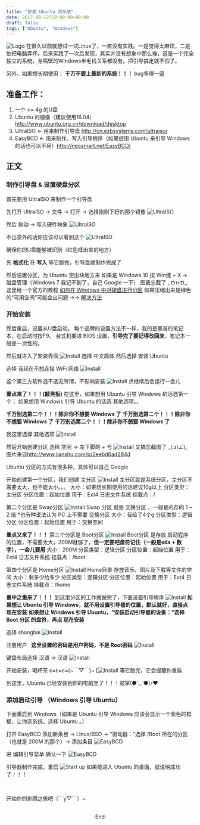 ```yaml
---
title: "安装 Ubuntu 双系统"
date: 2017-08-12T18:00:00+08:00
draft: false
tags: ["Ubuntu", "Windows"]
---
```


![Logo](https://mogeko.github.io/post/%E5%AE%89%E8%A3%85-ubuntu-%E5%8F%8C%E7%B3%BB%E7%BB%9F/logo.jpg)
在很久以前就想试一试Linux了，一直没有实践。一是觉得太麻烦，二是怕把电脑弄坏。后来实践了一次后发现，其实并没有想象中那么难，这是一个完全独立的系统，与隔壁的Windows半毛钱关系都没有。把引导搞定就不怕了。

另外，如果想长期使用；
**千万不要上最新的系统！！！**
bug多得一逼

<!--more-->

## 准备工作：

1. 一个 >= 4g 的U盘
2. Ubuntu 的镜像（建议使用16.04）<http://www.ubuntu.org.cn/download/desktop>
3. UltraISO <- 用来制作引导盘 <http://cn.ezbsystems.com/ultraiso/>
4. EasyBCD <- 用来制作、写入引导程序（如果想用 Ubuntu 来引导 Windows 的话也可以不用）<http://neosmart.net/EasyBCD/>

## 正文

### 制作引导盘 & 设置硬盘分区

首先要用 UltraISO 来制作一个引导盘

先打开 UltraISO -> 文件 -> 打开 -> 选择刚刚下好的那个镜像
![UltraISO](https://mogeko.github.io/post/%E5%AE%89%E8%A3%85-ubuntu-%E5%8F%8C%E7%B3%BB%E7%BB%9F/UltraISO_1.png)

然后 启动 -> 写入硬件映象
![UltraISO](https://mogeko.github.io/post/%E5%AE%89%E8%A3%85-ubuntu-%E5%8F%8C%E7%B3%BB%E7%BB%9F/UltraISO_2.png)

不出意外的话你应该可以看到这个
![UltraISO](https://mogeko.github.io/post/%E5%AE%89%E8%A3%85-ubuntu-%E5%8F%8C%E7%B3%BB%E7%BB%9F/UltraISO_3.png)

确保你的U盘能够被识别（红色框出来的地方）

先 **格式化** 在 **写入** 等它跑完，引导盘就制作完成了

然后设置分区，为 Ubuntu 空出块地方来
如果是 Windows 10 按 Win键 + X -> 磁盘管理（Windows 7 我记不到了，自己 Google 一下）
图我忘截了 ,,ԾㅂԾ,, 这里给一个官方的教程 [如何在 Windows 中对硬盘进行分区](https://support.microsoft.com/zh-cn/help/944248)
如果压缩出来是绿色的“可用空间”可能会出问题
->-> [解决方法](https://answers.microsoft.com/zh-hans/windows/forum/windows_7-windows_install/%E7%A3%81%E7%9B%98%E5%88%86%E5%8C%BA%E8%BD%AC/bd333d12-e04d-46f8-bcd4-91973bb56cb9?auth=1)

### 开始安装

然后重启，设置从U盘启动。
每个品牌的设置方法不一样，我的是惠普的笔记本，在启动时按F9。
台式机要进 BIOS 设置，**引导完了要记得改回来**，笔记本一般是一次性的。

然后就进入了安装界面
![Install](https://mogeko.github.io/post/%E5%AE%89%E8%A3%85-ubuntu-%E5%8F%8C%E7%B3%BB%E7%BB%9F/install_1.jpg)
选择 中文简体 然后选择 安装 Ubuntu

选择 我现在不想连接 WiFi 网络
![Install](https://mogeko.github.io/post/%E5%AE%89%E8%A3%85-ubuntu-%E5%8F%8C%E7%B3%BB%E7%BB%9F/install_2.jpg)

这个第三方软件选不选无所谓，不影响安装
![Install](https://mogeko.github.io/post/%E5%AE%89%E8%A3%85-ubuntu-%E5%8F%8C%E7%B3%BB%E7%BB%9F/install_3.jpg)
点继续后会运行一会儿

**重点来了！！！(敲黑板)**
在这里，如果想用 Ubuntu 引导 Windows 的话选第一个；
如果想用 Windows 引导 Ubuntu 的话选 其他选项。。

**千万别选第二个！！！除非你不想要 Windows 了**
**千万别选第二个！！！除非你不想要 Windows 了**
**千万别选第二个！！！除非你不想要 Windows 了**

我这里选择 其他选项
![Install](https://mogeko.github.io/post/%E5%AE%89%E8%A3%85-ubuntu-%E5%8F%8C%E7%B3%BB%E7%BB%9F/install_4.jpg)

然后开始创建分区
选择 空闲 -> 左下脚的 + 号
![Install](https://mogeko.github.io/post/%E5%AE%89%E8%A3%85-ubuntu-%E5%8F%8C%E7%B3%BB%E7%BB%9F/install_5.jpg)
又搞忘截图了 \_(:з)∠)\_ 图片来自<http://www.jianshu.com/p/2eebd6ad284d>

Ubuntu 分区的方式有很多种，具体可以自己 Google

开始创建第一个分区，我们创建 主分区
![Install](https://mogeko.github.io/post/%E5%AE%89%E8%A3%85-ubuntu-%E5%8F%8C%E7%B3%BB%E7%BB%9F/install_6.png)
主分区就是系统分区，主分区不需要太大，也不能太小。。。
大小：如果想长期使用的话建议10g以上
分区类型：主分区
分区位置：起始位置
用于：Ext4 日志文件系统
挂载点：/

第二个分区是 Swap分区
![Install](https://mogeko.github.io/post/%E5%AE%89%E8%A3%85-ubuntu-%E5%8F%8C%E7%B3%BB%E7%BB%9F/install_7.png)
Swap 分区 就是 交换分区 ，一般是内存的 1 ~ 2 倍
*也有种说法认为 PC 上不需要 交换分区
大小：我给了4个g
分区类型：逻辑分区
分区位置：起始位置
用于：交换空间

**重点又来了！！！**
第三个分区是 Boot分区
![Install](https://mogeko.github.io/post/%E5%AE%89%E8%A3%85-ubuntu-%E5%8F%8C%E7%B3%BB%E7%BB%9F/install_8.png)
Boot分区 是存放 启动程序 的位置，不需要太大，200M就够了，**但一定要吧盘符记住（一般是sda + 数字），一会儿要用**
大小：200M
分区类型：逻辑分区
分区位置：起始位置
用于：Ext4 日志文件系统
挂载点：/boot

第四个分区是 Home分区
![Install](https://mogeko.github.io/post/%E5%AE%89%E8%A3%85-ubuntu-%E5%8F%8C%E7%B3%BB%E7%BB%9F/install_9.png)
Home目录 存放音乐、图片及下载等文件的空间
大小：剩多少给多少
分区类型：逻辑分区
分区位置：起始位置
用于：Ext4 日志文件系统
挂载点：/home

**重中之重来了！！！**
到这里分区的工作就做完了，下面设置引导程序
![Install](https://mogeko.github.io/post/%E5%AE%89%E8%A3%85-ubuntu-%E5%8F%8C%E7%B3%BB%E7%BB%9F/install_10.jpg)
**如果想让 Ubuntu 引导 Windows，就不用设置引导器的位置，默认就好，直接点 现在安装**
**如果想让 Windows 引导 Ubuntu，“安装启动引导器的设备：”选择 Boot 分区 的盘符，再点 现在安装**

选择 shanghai
![Install](https://mogeko.github.io/post/%E5%AE%89%E8%A3%85-ubuntu-%E5%8F%8C%E7%B3%BB%E7%BB%9F/install_11.jpg)

注册用户  **这里设置的密码是用户密码，不是 Root密码**
![Install](https://mogeko.github.io/post/%E5%AE%89%E8%A3%85-ubuntu-%E5%8F%8C%E7%B3%BB%E7%BB%9F/install_12.jpg)

键盘布局选择 汉语 -> 汉语
![Install](https://mogeko.github.io/post/%E5%AE%89%E8%A3%85-ubuntu-%E5%8F%8C%E7%B3%BB%E7%BB%9F/install_13.jpg)

开始安装，喝杯茶 ε=ε=ε=(~￣▽￣)~
[![Install](https://mogeko.github.io/post/%E5%AE%89%E8%A3%85-ubuntu-%E5%8F%8C%E7%B3%BB%E7%BB%9F/install_14.jpg)
等它跑完，它会提醒你重启

到这里，Ubuntu 已经安装到你的电脑里了！！！鼓掌(●’◡’●)ﾉ♥

### 添加启动引导 （Windows 引导 Ubuntu）

下面重启到 Windows（如果是 Ubuntu 引导 Windows 应该会显示一个紫色的框框，让你选系统。选择 Ubuntu 。）

打开 EasyBCD
添加新条目 -> Linux/BSD -> “驱动器：”选择 /Boot 所在的分区（也就是 200M 的那个）-> 添加条目
![EasyBCD](https://mogeko.github.io/post/%E5%AE%89%E8%A3%85-ubuntu-%E5%8F%8C%E7%B3%BB%E7%BB%9F/EasyBCD_1.png)

进 编辑引导菜单 确认一下
![EasyBCD](https://mogeko.github.io/post/%E5%AE%89%E8%A3%85-ubuntu-%E5%8F%8C%E7%B3%BB%E7%BB%9F/EasyBCD_2.png)

引导器制作完成，重启
![Start up](https://mogeko.github.io/post/%E5%AE%89%E8%A3%85-ubuntu-%E5%8F%8C%E7%B3%BB%E7%BB%9F/start_up.jpg)
如果能进入 Ubuntu 的桌面，就说明成功了！！！

<br>

开始你的折腾之旅吧（￣y▽￣）~



<br>

<center>  ·End·  </center>